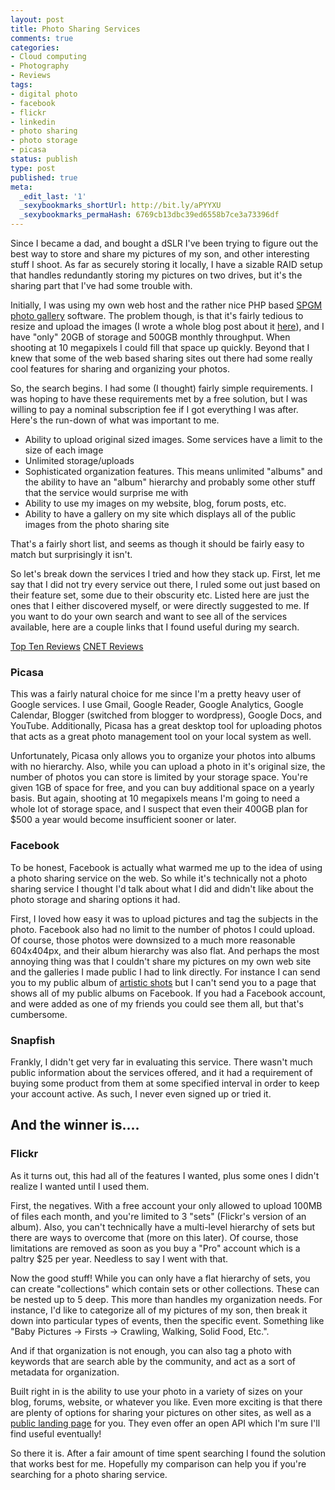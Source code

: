 ```yaml
---
layout: post
title: Photo Sharing Services
comments: true
categories:
- Cloud computing
- Photography
- Reviews
tags:
- digital photo
- facebook
- flickr
- linkedin
- photo sharing
- photo storage
- picasa
status: publish
type: post
published: true
meta:
  _edit_last: '1'
  _sexybookmarks_shortUrl: http://bit.ly/aPYYXU
  _sexybookmarks_permaHash: 6769cb13dbc39ed6558b7ce3a73396df
---
```

Since I became a dad, and bought a dSLR I've been trying to figure out the best way to store and share my pictures of my son, and other interesting stuff I shoot.  As far as securely storing it locally, I have a sizable RAID setup that handles redundantly storing my pictures on two drives, but it's the sharing part that I've had some trouble with.

Initially, I was using my own web host and the rather nice PHP based <a href="http://spgm.sourceforge.net/">SPGM photo gallery</a> software.  The problem though, is that it's fairly tedious to resize and upload the images (I wrote a whole blog post about it <a href=http://blog.ryangeyer.com/blog/2008/03/06/tools-for-updating-an-online-image-gallery/>here</a>), and I have "only" 20GB of storage and 500GB monthly throughput.  When shooting at 10 megapixels I could fill that space up quickly.  Beyond that I knew that some of the web based sharing sites out there had some really cool features for sharing and organizing your photos.

So, the search begins.  I had some (I thought) fairly simple requirements.  I was hoping to have these requirements met by a free solution, but I was willing to pay a nominal subscription fee if I got everything I was after.  Here's the run-down of what was important to me.

<ul>
	<li>Ability to upload original sized images.  Some services have a limit to the size of each image</li>
        <li>Unlimited storage/uploads</li>
	<li>Sophisticated organization features.  This means unlimited "albums" and the ability to have an "album" hierarchy and probably some other stuff that the service would surprise me with</li>
	<li>Ability to use my images on my website, blog, forum posts, etc.</li>
	<li>Ability to have a gallery on my site which displays all of the public images from the photo sharing site</li>
</ul>

That's a fairly short list, and seems as though it should be fairly easy to match but surprisingly it isn't.

So let's break down the services I tried and how they stack up.  First, let me say that I did not try every service out there, I ruled some out just based on their feature set, some due to their obscurity etc.  Listed here are just the ones that I either discovered myself, or were directly suggested to me.  If you want to do your own search and want to see all of the services available, here are a couple links that I found useful during my search.

<a href="http://photo-sharing-services-review.toptenreviews.com/">Top Ten Reviews</a>
<a href="http://reviews.cnet.com/4520-6451_7-6245099-1.html">CNET Reviews</a>

<h3>Picasa</h3>
This was a fairly natural choice for me since I'm a pretty heavy user of Google services.  I use Gmail, Google Reader, Google Analytics, Google Calendar, Blogger (switched from blogger to wordpress), Google Docs, and YouTube.  Additionally, Picasa has a great desktop tool for uploading photos that acts as a great photo management tool on your local system as well.

Unfortunately, Picasa only allows you to organize your photos into albums with no hierarchy.  Also, while you can upload a photo in it's original size, the number of photos you can store is limited by your storage space.  You're given 1GB of space for free, and you can buy additional space on a yearly basis.  But again, shooting at 10 megapixels means I'm going to need a whole lot of storage space, and I suspect that even their 400GB plan for $500 a year would become insufficient sooner or later.

<h3>Facebook</h3>
To be honest, Facebook is actually what warmed me up to the idea of using a photo sharing service on the web.  So while it's technically not a photo sharing service I thought I'd talk about what I did and didn't like about the photo storage and sharing options it had.

First, I loved how easy it was to upload pictures and tag the subjects in the photo.  Facebook also had no limit to the number of photos I could upload.  Of course, those photos were downsized to a much more reasonable 604x404px, and their album hierarchy was also flat.  And perhaps the most annoying thing was that I couldn't share my pictures on my own web site and the galleries I made public I had to link directly.  For instance I can send you to my public album of <a href="http://www.new.facebook.com/album.php?aid=3616&l=53ace&id=1344570211">artistic shots</a> but I can't send you to a page that shows all of my public albums on Facebook.  If you had a Facebook account, and were added as one of my friends you could see them all, but that's cumbersome.

<h3>Snapfish</h3>
Frankly, I didn't get very far in evaluating this service.  There wasn't much public information about the services offered, and it had a requirement of buying some product from them at some specified interval in order to keep your account active.  As such, I never even signed up or tried it.

<h2>And the winner is....</h2>

<h3>Flickr</h3>
As it turns out, this had all of the features I wanted, plus some ones I didn't realize I wanted until I used them.

First, the negatives.  With a free account your only allowed to upload 100MB of files each month, and you're limited to 3 "sets" (Flickr's version of an album).  Also, you can't technically have a multi-level hierarchy of sets but there are ways to overcome that (more on this later).  Of course, those limitations are removed as soon as you buy a "Pro" account which is a paltry $25 per year.  Needless to say I went with that.

Now the good stuff!  While you can only have a flat hierarchy of sets, you can create "collections" which contain sets or other collections.  These can be nested up to 5 deep.  This more than handles my organization needs.  For instance, I'd like to categorize all of my pictures of my son, then break it down into particular types of events, then the specific event.  Something like "Baby Pictures -> Firsts -> Crawling, Walking, Solid Food, Etc.".

And if that organization is not enough, you can also tag a photo with keywords that are search able by the community, and act as a sort of metadata for organization.

Built right in is the ability to use your photo in a variety of sizes on your blog, forums, website, or whatever you like.  Even more exciting is that there are plenty of options for sharing your pictures on other sites, as well as a <a href="http://www.flickr.com/photos/rgeyer/">public landing page</a> for you.  They even offer an open API which I'm sure I'll find useful eventually!

So there it is.  After a fair amount of time spent searching I found the solution that works best for me.  Hopefully my comparison can help you if you're searching for a photo sharing service.
